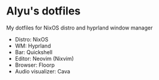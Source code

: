 # Alyu's dotfiles

My dotfiles for NixOS distro and hyprland window manager

- Distro: NixOS
- WM: Hyprland
- Bar: Quickshell
- Editor: Neovim (Nixvim)
- Browser: Floorp
- Audio visualizer: Cava

